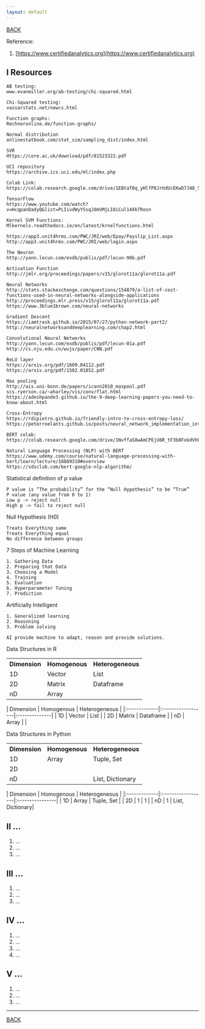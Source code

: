 ```yaml
---
layout: default
---
```


[BACK](./)

Reference:

1. [https://www.certifiedanalytics.org](https://www.certifiedanalytics.org)

## I Resources
```
AB testing:
www.evanmiller.org/ab-testing/chi-squared.html

Chi-Squared testing:
vassarstats.net/newcs.html

Function graphs:
Rechneronline.de/function-graphs/

Normal distribution
onlinestatbook.com/stat_sim/sampling_dist/index.html

SVR
Https://core.ac.uk/download/pdf/81523322.pdf

UCI repository
https://archive.ics.uci.edu/ml/index.php

Colab Link:
https://colab.research.google.com/drive/1EBtaT0q_yHlfP8JrUdUcEKwD7J48_5Ya

TensorFlow
https://www.youtube.com/watch?v=HcqpanDadyQ&list=PLIivdWyY5sqJdmVMjLI8iCul14XkTRosn

Kernel SVM Functions:
Mlkernels.readthedocs.io/en/latest/krnelfunctions.html

https://app3.unit4hrms.com/PWC/JRI/web/Epay/Payslip_List.aspx
http://app3.unit4hrms.com/PWC/JRI/web/login.aspx

The Neuron
http://yann.lecun.com/exdb/publis/pdf/lecun-98b.pdf

Activation Function
http://jmlr.org/proceedings/papers/v15/glorot11a/glorot11a.pdf

Neural Networks
http://stats.stackexchange.com/questions/154879/a-list-of-cost-functions-used-in-neural-networks-alongside-applications
http://proceedings.mlr.press/v15/glorot11a/glorot11a.pdf
https://www.3blue1brown.com/neural-networks

Gradient Descent
https://iamtrask.github.io/2015/07/27/python-network-part2/
http://neuralnetworksanddeeplearning.com/chap2.html

Convolutional Neural Networks
http://yann.lecun.com/exdb/publis/pdf/lecun-01a.pdf
http://cs.nju.edu.cn/wujx/paper/CNN.pdf

ReLU layer
https://arxiv.org/pdf/1609.04112.pdf
https://arxiv.org/pdf/1502.01852.pdf

Max pooling
http://ais.uni-bonn.de/papers/icann2010_maxpool.pdf
scs.ryerson.ca/~aharley/vis/conv/flat.html
https://adeshpande3.github.io/the-9-deep-learning-papers-you-need-to-know-about.html

Cross-Entropy
https://rdipietro.github.io/friendly-intro-to-cross-entropy-loss/
https://peterroelants.github.io/posts/neural_network_implementation_intermezzo02/

BERT colab:
https://colab.research.google.com/drive/1NvffaS8wAmCPEjU6R_tF3b8FxkdVhFR5

Natural Language Processing (NLP) with BERT 
https://www.udemy.com/course/natural-language-processing-with-bert/learn/lecture/18889310#overview
https://sdsclub.com/bert-google-nlp-algorithm/
```
Statistical definition of p value
```
P value is “The probability” for the “Null Hypothesis” to be “True”
P value (any value from 0 to 1)
Low p -> reject null
High p -> fail to reject null
```
Null Hypothesis (H0)
```
Treats Everything same
Treats Everything equal
No difference between groups
```
7 Steps of Machine Learning
```
1. Gathering Data
2. Preparing that Data
3. Choosing a Model
4. Training
5. Evaluation
6. Hyperparameter Tuning
7. Prediction
```
Artificially Intelligent
```
1. Generalized learning
2. Reasoning
3. Problem solving

AI provide machine to adapt, reason and provide solutions.
```

Data Structures in R
<table>
  <tr>
    <th>Dimension</th> <th>Homogenous</th> <th>Heterogeneous</th>
  </tr>
  <tr>
    <td>1D</td> <td>Vector</td> <td>List</td>
  </tr>
  <tr>
    <td>2D</td> <td>Matrix</td> <td>Dataframe</td>
  </tr>
  <tr>
    <td>nD</td> <td>Array</td> <td></td>
  </tr>
</table> 
| Dimension    | Homogenous        | Heterogeneous |
|:-------------|:------------------|:--------------|
| 1D           | Vector            | List          |
| 2D           | Matrix            | Dataframe     |
| nD           | Array             |               |

Data Structures in Python
<table>
  <tr>
    <th>Dimension</th> <th>Homogenous</th> <th>Heterogeneous</th>
  </tr>
  <tr>
    <td>1D</td> <td>Array</td> <td>Tuple, Set</td>
  </tr>
  <tr>
    <td>2D</td> <td></td> <td></td>
  </tr>
  <tr>
    <td>nD</td> <td></td> <td>List, Dictionary</td>
  </tr>
</table>
| Dimension    | Homogenous        | Heterogeneous   |
|:-------------|:------------------|:----------------|
| 1D           | Array             | Tuple, Set      |
| 2D           | 1                 | 1               |
| nD           | 1                 | List, Dictionary|

## II ...

1. ...
1. ...
1. ...

## III ...

1. ...
1. ...
1. ...

## IV ...

1. ...
1. ...
1. ...
1. ...

## V ...

1. ...
1. ...
1. ...

* * *

[BACK](./)
